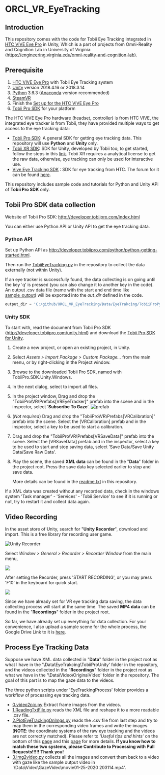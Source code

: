 # ORCL_VR_EyeTracking
## Introduction

This repository comes with the code for Tobii Eye Tracking integrated in [HTC VIVE Eye Pro](https://www.vive.com/us/product/vive-pro/) in Unity, Which is a part of projects from Omni-Reality and Cognition Lab in University of Virginia (https://engineering.virginia.edu/omni-reality-and-cognition-lab).



## Prerequisite

1.  [HTC VIVE Eye Pro](https://www.vive.com/us/product/vive-pro/) with Tobii Eye Tracking system
2.  [Unity](https://unity.com/) version 2018.4.16 or 2018.3.14
3.  [Python](https://www.python.org/) 3.6.3 ([Anaconda](https://www.anaconda.com/) version recommended)
4.  [SteamVR](https://store.steampowered.com/steamvr) 
5.  Finish the [Set up for the HTC VIVE Eye Pro](https://enterprise.vive.com/eu/setup/vive-pro/)
6.  [Tobii Pro SDK](http://developer.tobiipro.com/index.html) for your platform

The HTC VIVE Eye Pro hardware (headset, controller) is from HTC VIVE, the integrated eye tracker is from Tobii, they have provided multiple ways to get access to the eye tracking data:

- [Tobii Pro SDK](http://developer.tobiipro.com/index.html): A general SDK for getting eye tracking data. This repository will use **Python** and **Unity** only.
- [Tobii XR SDK](https://vr.tobii.com/sdk/develop/unity/): SDK for Unity, developed by Tobii too, to get started, follow the steps in this [link](https://vr.tobii.com/sdk/develop/unity/getting-started/vive-pro-eye/). Tobii XR requires a analytical license to get the raw data, otherwise, eye tracking can only be used for interactive use.
- [Vive Eye Tracking SDK](https://developer.vive.com/resources/knowledgebase/vive-sranipal-sdk/) : SDK for eye tracking from HTC. The forum for it can be found [here](https://forum.vive.com/forum/78-vive-eye-tracking-sdk/).

This repository includes sample code and tutorials for Python and Unity  API of **Tobii Pro SDK** only.



## Tobii Pro SDK data collection

Website of Tobii Pro SDK: http://developer.tobiipro.com/index.html

You can either use Python API or Unity API to get the eye tracking data.

### Python API

Set up Python API as http://developer.tobiipro.com/python/python-getting-started.html. 

Then run the [TobiiEyeTracking.py](TobiiEyeTracking.py) in the repository to collect the data externally (not within Unity).

If an eye tracker is successfully found, the data collecting is on going until the key 'q' is pressed (you can also change it to another key in the code). An output .csv data file (name with the start and end time like [sample_output](Data\EyeTrakcing\TobiiProPython\1575497434.5828066-1575497439.7218742.csv)) will be exported into the *out_dir* defined in the code. 

```python
output_dir = 'C:/github/ORCL_VR_EyeTracking/Data/EyeTrakcing/TobiiProPython'
```

 ### Unity SDK

To start with, read the document from Tobii Pro SDK (http://developer.tobiipro.com/unity.html) and download the [Tobii Pro SDK for Unity](https://www.tobiipro.com/product-listing/tobii-pro-sdk/#Download).

1. Create a new project, or open an existing project, in Unity.

2. Select *Assets > Import Package > Custom Package...* from the main menu, or by right-clicking in the Project window.

3. Browse to the downloaded Tobii Pro SDK, named with TobiiPro.SDK.Unity.Windows.

4. In the next dialog, select to import all files.

5. In the project window, Drag and drop the "TobiiPro\VR\Prefabs\[VREyeTracker]" prefab into the scene and in the inspector, select '**Subscribe To Gaze**'. ![prefab](img/prefabs.jpg)

6. (*Not required*) Drag and drop the "TobiiPro\VR\Prefabs\[VRCalibration]" prefab into the scene. Select the [VRCalibration] prefab and in the inspector, select a key to be used to start a calibration.

7. Drag and drop the "TobiiPro\VR\Prefabs\[VRSaveData]" prefab into the scene. Select the [VRSaveData] prefab and in the inspector, select a key to be used to start and stop saving data, select 'Save Data/Save Unity Data/Save Raw Data'. 

8. Play the scene, the saved **XML data** can be found in the "**Data**" folder in the project root. Press the save data key selected earlier to stop and save data.

   More details can be found in the [readme.txt](readme.txt) in this repository.

If a XML data was created without any recorded data, check in the windows system 'Task manager' - 'Services' - 'Tobii Service' to see if it is running or not, try to restart it and collect data again.

## Video Recording

 In the asset store of Unity, search for "**Unity Recorder**", download and import. This is a free library for recording user game.

![Unity Recorder](img/Recorder.jpg)

Select *Window > General > Recorder > Recorder Window* from the main menu,

![](img/Recorder2.jpg)



After setting the Recorder, press 'START RECORDING', or you may press 'F10' in the keyboard for quick start.

![](img/Recorder3.jpg)

Since we have already set for VR eye tracking data saving, the data collecting process will start at the same time. The saved **MP4 data** can be found in the "**Recordings**" folder in the project root.

So far, we have already set up everything for data collection. For your convenience, I also upload a sample scene for the whole process, the Google Drive Link to it is [here](https://drive.google.com/open?id=19ZlllVUZl2mWyRrg6JSof5vrMZ5ZkCz5).



## Process Eye Tracking Data

Suppose we have XML data collected in "**Data**" folder in the project root as what I have in the '\Data\EyeTrakcing\TobiiProUnity' folder in the repository, and the videos collected in the "**Recordings**" folder in the project root as what we have in the '\Data\Video\OriginalVideo' folder in the repository. The goal of this part is to map the gaze data to the videos. 

The three python scripts under 'EyeTrackingProcess' folder provides a workflow of processing eye tracking data. 

- [0.video2pic.py](EyeTrackingProcess/0.video2pic.py) Extract frame images from the videos.
- [1.ReadingTxtFile.py](EyeTrackingProcess/1.ReadingTxtFile.py) reads the XML file and reshape it to a more readable .csv file.
- [2.PlotEyeTrackingOnImgs.py](EyeTrackingProcess/2.PlotEyeTrackingOnImgs.py) reads the .csv file from last step and try to map them in the corresponding video frames and write the images (**NOTE**: the coordinate systems of the raw eye tracking and the videos are not correctly matched). Please refer to '*Useful tips and hints*' on the bottom of this [page](http://developer.tobiipro.com/unity/unity-getting-started.html) and this [page](http://developer.tobiipro.com/commonconcepts/coordinatesystems.html) for more details. **If you know how to match these two systems, please Contribute to Processing with Pull Requests!!!!! Thank you!**
- [3.Img2video.py](EyeTrackingProcess/3.Img2video.py) collects all the images and convert them back to a video with gaze like the sample output video in '\Data\Video\GazeVideo\movie01-25-2020 203114.mp4'.






